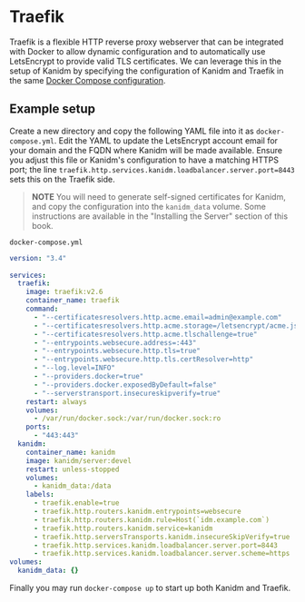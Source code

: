 # Traefik 

Traefik is a flexible HTTP reverse proxy webserver that can be integrated with Docker to allow dynamic configuration 
and to automatically use LetsEncrypt to provide valid TLS certificates.
We can leverage this in the setup of Kanidm by specifying the configuration of Kanidm and Traefik in the same [Docker Compose configuration](https://docs.docker.com/compose/).

## Example setup
Create a new directory and copy the following YAML file into it as `docker-compose.yml`.
Edit the YAML to update the LetsEncrypt account email for your domain and the FQDN where Kanidm will be made available.
Ensure you adjust this file or Kanidm's configuration to have a matching HTTPS port; the line `traefik.http.services.kanidm.loadbalancer.server.port=8443` sets this on the Traefik side.
> **NOTE** You will need to generate self-signed certificates for Kanidm, and copy the configuration into the `kanidm_data` volume. Some instructions are available in the "Installing the Server" section of this book.


`docker-compose.yml`
```yaml
version: "3.4"
 
services:
  traefik:
    image: traefik:v2.6
    container_name: traefik
    command:
      - "--certificatesresolvers.http.acme.email=admin@example.com" 
      - "--certificatesresolvers.http.acme.storage=/letsencrypt/acme.json"
      - "--certificatesresolvers.http.acme.tlschallenge=true"
      - "--entrypoints.websecure.address=:443"
      - "--entrypoints.websecure.http.tls=true"
      - "--entrypoints.websecure.http.tls.certResolver=http"
      - "--log.level=INFO"
      - "--providers.docker=true"
      - "--providers.docker.exposedByDefault=false"
      - "--serverstransport.insecureskipverify=true"
    restart: always
    volumes:
      - /var/run/docker.sock:/var/run/docker.sock:ro
    ports:
      - "443:443"
  kanidm:
    container_name: kanidm
    image: kanidm/server:devel 
    restart: unless-stopped
    volumes:
      - kanidm_data:/data
    labels:
      - traefik.enable=true
      - traefik.http.routers.kanidm.entrypoints=websecure
      - traefik.http.routers.kanidm.rule=Host(`idm.example.com`)
      - traefik.http.routers.kanidm.service=kanidm
      - traefik.http.serversTransports.kanidm.insecureSkipVerify=true
      - traefik.http.services.kanidm.loadbalancer.server.port=8443
      - traefik.http.services.kanidm.loadbalancer.server.scheme=https
volumes:
  kanidm_data: {}
```

Finally you may run `docker-compose up` to start up both Kanidm and Traefik. 
